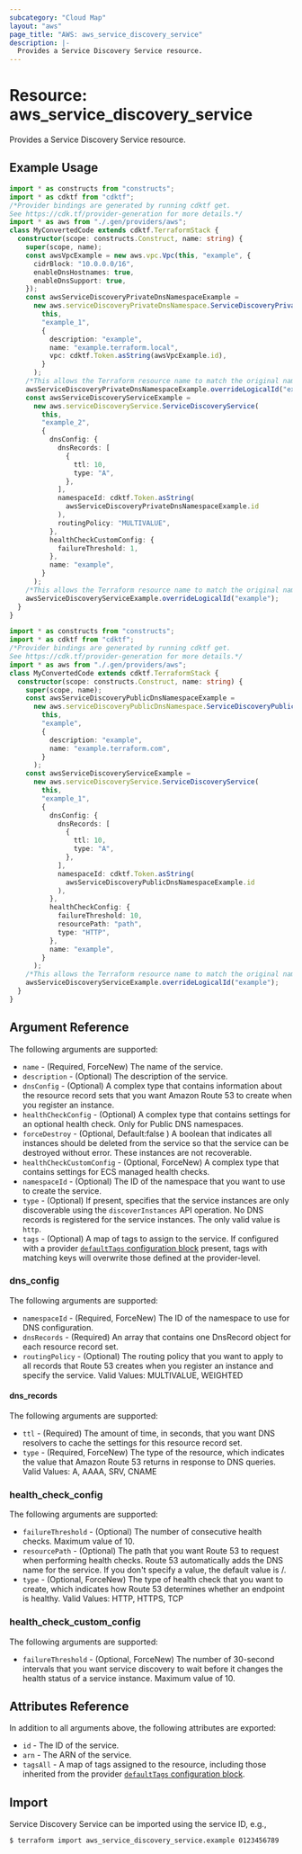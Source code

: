 ```yaml
---
subcategory: "Cloud Map"
layout: "aws"
page_title: "AWS: aws_service_discovery_service"
description: |-
  Provides a Service Discovery Service resource.
---
```


# Resource: aws_service_discovery_service

Provides a Service Discovery Service resource.

## Example Usage

```typescript
import * as constructs from "constructs";
import * as cdktf from "cdktf";
/*Provider bindings are generated by running cdktf get.
See https://cdk.tf/provider-generation for more details.*/
import * as aws from "./.gen/providers/aws";
class MyConvertedCode extends cdktf.TerraformStack {
  constructor(scope: constructs.Construct, name: string) {
    super(scope, name);
    const awsVpcExample = new aws.vpc.Vpc(this, "example", {
      cidrBlock: "10.0.0.0/16",
      enableDnsHostnames: true,
      enableDnsSupport: true,
    });
    const awsServiceDiscoveryPrivateDnsNamespaceExample =
      new aws.serviceDiscoveryPrivateDnsNamespace.ServiceDiscoveryPrivateDnsNamespace(
        this,
        "example_1",
        {
          description: "example",
          name: "example.terraform.local",
          vpc: cdktf.Token.asString(awsVpcExample.id),
        }
      );
    /*This allows the Terraform resource name to match the original name. You can remove the call if you don't need them to match.*/
    awsServiceDiscoveryPrivateDnsNamespaceExample.overrideLogicalId("example");
    const awsServiceDiscoveryServiceExample =
      new aws.serviceDiscoveryService.ServiceDiscoveryService(
        this,
        "example_2",
        {
          dnsConfig: {
            dnsRecords: [
              {
                ttl: 10,
                type: "A",
              },
            ],
            namespaceId: cdktf.Token.asString(
              awsServiceDiscoveryPrivateDnsNamespaceExample.id
            ),
            routingPolicy: "MULTIVALUE",
          },
          healthCheckCustomConfig: {
            failureThreshold: 1,
          },
          name: "example",
        }
      );
    /*This allows the Terraform resource name to match the original name. You can remove the call if you don't need them to match.*/
    awsServiceDiscoveryServiceExample.overrideLogicalId("example");
  }
}

```

```typescript
import * as constructs from "constructs";
import * as cdktf from "cdktf";
/*Provider bindings are generated by running cdktf get.
See https://cdk.tf/provider-generation for more details.*/
import * as aws from "./.gen/providers/aws";
class MyConvertedCode extends cdktf.TerraformStack {
  constructor(scope: constructs.Construct, name: string) {
    super(scope, name);
    const awsServiceDiscoveryPublicDnsNamespaceExample =
      new aws.serviceDiscoveryPublicDnsNamespace.ServiceDiscoveryPublicDnsNamespace(
        this,
        "example",
        {
          description: "example",
          name: "example.terraform.com",
        }
      );
    const awsServiceDiscoveryServiceExample =
      new aws.serviceDiscoveryService.ServiceDiscoveryService(
        this,
        "example_1",
        {
          dnsConfig: {
            dnsRecords: [
              {
                ttl: 10,
                type: "A",
              },
            ],
            namespaceId: cdktf.Token.asString(
              awsServiceDiscoveryPublicDnsNamespaceExample.id
            ),
          },
          healthCheckConfig: {
            failureThreshold: 10,
            resourcePath: "path",
            type: "HTTP",
          },
          name: "example",
        }
      );
    /*This allows the Terraform resource name to match the original name. You can remove the call if you don't need them to match.*/
    awsServiceDiscoveryServiceExample.overrideLogicalId("example");
  }
}

```

## Argument Reference

The following arguments are supported:

* `name` - (Required, ForceNew) The name of the service.
* `description` - (Optional) The description of the service.
* `dnsConfig` - (Optional) A complex type that contains information about the resource record sets that you want Amazon Route 53 to create when you register an instance.
* `healthCheckConfig` - (Optional) A complex type that contains settings for an optional health check. Only for Public DNS namespaces.
* `forceDestroy` - (Optional, Default:false ) A boolean that indicates all instances should be deleted from the service so that the service can be destroyed without error. These instances are not recoverable.
* `healthCheckCustomConfig` - (Optional, ForceNew) A complex type that contains settings for ECS managed health checks.
* `namespaceId` - (Optional) The ID of the namespace that you want to use to create the service.
* `type` - (Optional) If present, specifies that the service instances are only discoverable using the `discoverInstances` API operation. No DNS records is registered for the service instances. The only valid value is `http`.
* `tags` - (Optional) A map of tags to assign to the service. If configured with a provider [`defaultTags` configuration block](https://registry.terraform.io/providers/hashicorp/aws/latest/docs#default_tags-configuration-block) present, tags with matching keys will overwrite those defined at the provider-level.

### dns_config

The following arguments are supported:

* `namespaceId` - (Required, ForceNew) The ID of the namespace to use for DNS configuration.
* `dnsRecords` - (Required) An array that contains one DnsRecord object for each resource record set.
* `routingPolicy` - (Optional) The routing policy that you want to apply to all records that Route 53 creates when you register an instance and specify the service. Valid Values: MULTIVALUE, WEIGHTED

#### dns_records

The following arguments are supported:

* `ttl` - (Required) The amount of time, in seconds, that you want DNS resolvers to cache the settings for this resource record set.
* `type` - (Required, ForceNew) The type of the resource, which indicates the value that Amazon Route 53 returns in response to DNS queries. Valid Values: A, AAAA, SRV, CNAME

### health_check_config

The following arguments are supported:

* `failureThreshold` - (Optional) The number of consecutive health checks. Maximum value of 10.
* `resourcePath` - (Optional) The path that you want Route 53 to request when performing health checks. Route 53 automatically adds the DNS name for the service. If you don't specify a value, the default value is /.
* `type` - (Optional, ForceNew) The type of health check that you want to create, which indicates how Route 53 determines whether an endpoint is healthy. Valid Values: HTTP, HTTPS, TCP

### health_check_custom_config

The following arguments are supported:

* `failureThreshold` - (Optional, ForceNew) The number of 30-second intervals that you want service discovery to wait before it changes the health status of a service instance.  Maximum value of 10.

## Attributes Reference

In addition to all arguments above, the following attributes are exported:

* `id` - The ID of the service.
* `arn` - The ARN of the service.
* `tagsAll` - A map of tags assigned to the resource, including those inherited from the provider [`defaultTags` configuration block](https://registry.terraform.io/providers/hashicorp/aws/latest/docs#default_tags-configuration-block).

## Import

Service Discovery Service can be imported using the service ID, e.g.,

```
$ terraform import aws_service_discovery_service.example 0123456789
```

<!-- cache-key: cdktf-0.17.0-pre.15 input-016971d350dd23fb3ec038c824bb310fb349be5f580a27c54bf56dc08d1da8a2 -->
